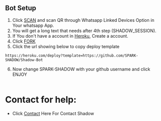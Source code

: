## Bot Setup

1. Click [SCAN](https://replit.com/@SPARK-SHADOW/ShadowBot) and scan QR through Whatsapp Linked Devices Option in Your whatsapp App.
2. You will get a long text that needs after 4th step (SHADOW_SESSION).
3. If You don't have a account in [Heroku](https://signup.heroku.com/), Create a account.
4. Click [FORK](https://github.com/SPARK-SHADOW/Shadow-Bot/fork)
5. Click the url showing below to copy deploy template
```
https://heroku.com/deploy?template=https://github.com/SPARK-SHADOW/Shadow-Bot
``` 
6. Now change SPARK-SHADOW with your github username and click ENJOY<br>
   <br>
# Contact for help:
   * Click [Contact](https://wa.me/687878087?text=Need+Help🙂) Here For Contact Shadow
